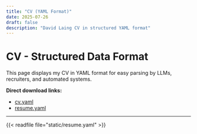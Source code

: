 ```yaml
---
title: "CV (YAML Format)"
date: 2025-07-26
draft: false
description: "David Laing CV in structured YAML format"
---
```


# CV - Structured Data Format

This page displays my CV in YAML format for easy parsing by LLMs, recruiters, and automated systems.

**Direct download links:**
- [cv.yaml](/cv.yaml) 
- [resume.yaml](/resume.yaml)

---

{{< readfile file="static/resume.yaml" >}}